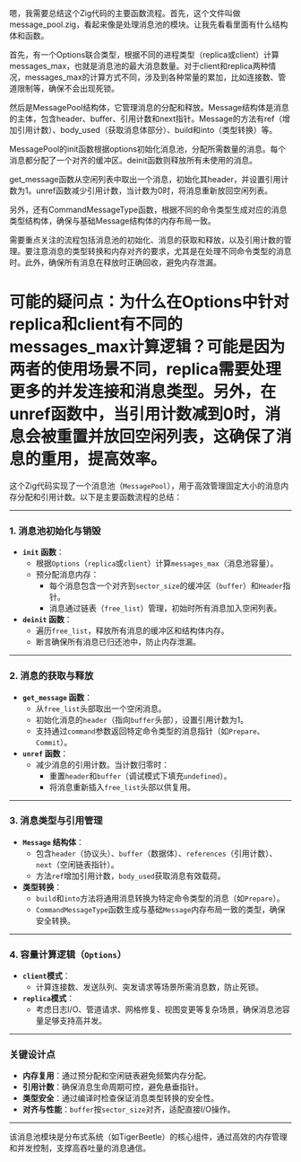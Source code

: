 嗯，我需要总结这个Zig代码的主要函数流程。首先，这个文件叫做message_pool.zig，看起来像是处理消息池的模块。让我先看看里面有什么结构体和函数。

首先，有一个Options联合类型，根据不同的进程类型（replica或client）计算messages_max，也就是消息池的最大消息数量。对于client和replica两种情况，messages_max的计算方式不同，涉及到各种常量的累加，比如连接数、管道限制等，确保不会出现死锁。

然后是MessagePool结构体，它管理消息的分配和释放。Message结构体是消息的主体，包含header、buffer、引用计数和next指针。Message的方法有ref（增加引用计数）、body_used（获取消息体部分）、build和into（类型转换）等。

MessagePool的init函数根据options初始化消息池，分配所需数量的消息。每个消息都分配了一个对齐的缓冲区。deinit函数则释放所有未使用的消息。

get_message函数从空闲列表中取出一个消息，初始化其header，并设置引用计数为1。unref函数减少引用计数，当计数为0时，将消息重新放回空闲列表。

另外，还有CommandMessageType函数，根据不同的命令类型生成对应的消息类型结构体，确保与基础Message结构体的内存布局一致。

需要重点关注的流程包括消息池的初始化、消息的获取和释放，以及引用计数的管理。要注意消息的类型转换和内存对齐的要求，尤其是在处理不同命令类型的消息时。此外，确保所有消息在释放时正确回收，避免内存泄漏。

可能的疑问点：为什么在Options中针对replica和client有不同的messages_max计算逻辑？可能是因为两者的使用场景不同，replica需要处理更多的并发连接和消息类型。另外，在unref函数中，当引用计数减到0时，消息会被重置并放回空闲列表，这确保了消息的重用，提高效率。
================================================
这个Zig代码实现了一个消息池（`MessagePool`），用于高效管理固定大小的消息内存分配和引用计数。以下是主要函数流程的总结：

---

### **1. 消息池初始化与销毁**
- **`init` 函数**：
  - 根据`Options`（`replica`或`client`）计算`messages_max`（消息池容量）。
  - 预分配消息内存：
    - 每个消息包含一个对齐到`sector_size`的缓冲区（`buffer`）和`Header`指针。
    - 消息通过链表（`free_list`）管理，初始时所有消息加入空闲列表。
- **`deinit` 函数**：
  - 遍历`free_list`，释放所有消息的缓冲区和结构体内存。
  - 断言确保所有消息已归还池中，防止内存泄漏。

---

### **2. 消息的获取与释放**
- **`get_message` 函数**：
  - 从`free_list`头部取出一个空闲消息。
  - 初始化消息的`header`（指向`buffer`头部），设置引用计数为1。
  - 支持通过`command`参数返回特定命令类型的消息指针（如`Prepare`、`Commit`）。
- **`unref` 函数**：
  - 减少消息的引用计数。当计数归零时：
    - 重置`header`和`buffer`（调试模式下填充`undefined`）。
    - 将消息重新插入`free_list`头部以供复用。

---

### **3. 消息类型与引用管理**
- **`Message` 结构体**：
  - 包含`header`（协议头）、`buffer`（数据体）、`references`（引用计数）、`next`（空闲链表指针）。
  - 方法`ref`增加引用计数，`body_used`获取消息有效载荷。
- **类型转换**：
  - `build`和`into`方法将通用消息转换为特定命令类型的消息（如`Prepare`）。
  - `CommandMessageType`函数生成与基础`Message`内存布局一致的类型，确保安全转换。

---

### **4. 容量计算逻辑（`Options`）**
- **`client`模式**：
  - 计算连接数、发送队列、突发请求等场景所需消息数，防止死锁。
- **`replica`模式**：
  - 考虑日志I/O、管道请求、网格修复、视图变更等复杂场景，确保消息池容量足够支持高并发。

---

### **关键设计点**
- **内存复用**：通过预分配和空闲链表避免频繁内存分配。
- **引用计数**：确保消息生命周期可控，避免悬垂指针。
- **类型安全**：通过编译时检查保证消息类型转换的安全性。
- **对齐与性能**：`buffer`按`sector_size`对齐，适配直接I/O操作。

---

该消息池模块是分布式系统（如TigerBeetle）的核心组件，通过高效的内存管理和并发控制，支撑高吞吐量的消息通信。